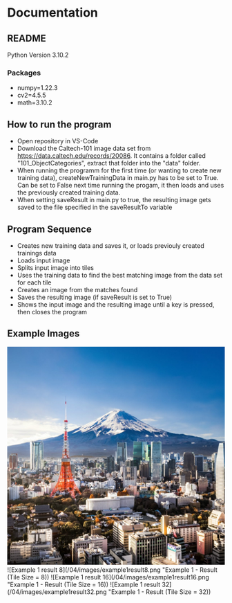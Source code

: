 # Documentation

## README
Python Version 3.10.2
### Packages
- numpy=1.22.3
- cv2=4.5.5
- math=3.10.2

## How to run the program
* Open repository in VS-Code
* Download the Caltech-101 image data set from https://data.caltech.edu/records/20086. It contains a folder called "101_ObjectCategories", extract that folder into the "data" folder.
* When running the programm for the first time (or wanting to create new training data), createNewTrainingData in main.py has to be set to True. Can be set to False next time running the progam, it then loads and uses the previously created training data.
* When setting saveResult in main.py to true, the resulting image gets saved to the file specified in the saveResultTo variable


## Program Sequence
* Creates new training data and saves it, or loads previouly created trainings data
* Loads input image
* Splits input image into tiles
* Uses the training data to find the best matching image from the data set for each tile
* Creates an image from the matches found
* Saves the resulting image (if saveResult is set to True)
* Shows the input image and the resulting image until a key is pressed, then closes the program


## Example Images
![Example 1 input](/04/images/example1.jpg "Example 1 - Input (1200 x 1200)")
![Example 1 result 8](/04/images/example1result8.png "Example 1 - Result (Tile Size = 8))
![Example 1 result 16](/04/images/example1result16.png "Example 1 - Result (Tile Size = 16))
![Example 1 result 32](/04/images/example1result32.png "Example 1 - Result (Tile Size = 32))